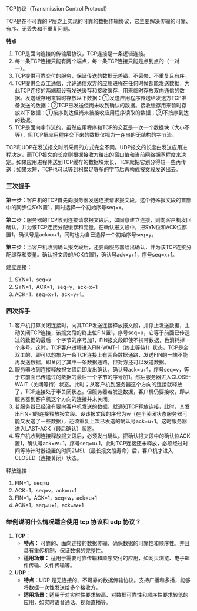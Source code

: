 TCP协议（Transmission Control Protocol）

TCP是在不可靠的IP层之上实现的可靠的数据传输协议，它主要解决传输的可靠、有序、无丢失和不重复问题。

**特点**

1. TCP是面向连接的传输层协议，TCP连接是一条逻辑连接。
2. 每一条TCP连接只能有两个端点，每一条TCP连接只能是点到点的（一对一）。
3. TCP提供可靠交付的服务，保证传送的数据无差错、不丢失、不重复且有序。
4. TCP提供全双工通信，允许通信双方的应用进程在任何时候都能发送数据，为此TCP连接的两端都设有发送缓存和接收缓存，用来临时存放双向通信的数据。发送缓存用来暂时存放以下数据：①发送应用程序传送给发送方TCP准备发送的数据：②TCP已发送但尚未收到确认的数据。接收缓存用来暂时存放以下数据：①按序到达但尚未被接收应用程序读取的数据；②不按序到达的数据。
5. TCP是面向字节流的，虽然应用程序和TCP的交互是一次一个数据块（大小不等），但TCP把应用程序交下来的数据仅视为一连串的无结构的字节流。

TCP和UDP在发送报文时所采用的方式完全不同。UDP报文的长度由发送应用进程决定，而TCP报文的长度则根据接收方给出的窗口值和当前网络拥塞程度来决定。如果应用进程传送到TCP缓存的数据块太长，TCP就把它划分得短一些再传送；如果太短，TCP也可以等到积累足够多的字节后再构成报文段发送出去。


### 三次握手

**第一步**：客户机的TCP首先向服务器发送连接请求报文段。这个特殊报文段的首部中的同步位SYN置1，同时选择一个初始序号seq=x。

**第二步**：服务器的TCP收到连接请求报文段后，如同意建立连接，则向客户机发回确认，并为该TCP连接分配缓存和变量。在确认报文段中，把SYN位和ACK位都置1，确认号是ack=x+1，同时也为自已选择一个初始序号seq=y。

**第三步**：当客户机收到确认报文段后，还要向服务器给出确认，并为该TCP连接分配缓存和变量。确认报文段的ACK位置1，确认号ack=y+1，序号seq=x+1。

建立连接：

1. SYN=1，seq=x
2. SYN=1，ACK=1，seq=y，ack=x+1
3. ACK=1，seq=x+1，ack=y+1。

### 四次挥手

1. 客户机打算关闭连接时，向其TCP发送连接释放报文段，并停止发送数据，主动关闭TCP连接，该报文段的终止位FIN置1，序号seq=u，它等于前面已传送过的数据的最后一个字节的序号加1，FIN报文段即使不携带数据，也消耗掉一个序号。这时，TCP客户进程进入FIN-WAIT-1（终止等待1）状态。TCP是全双工的，即可以想象为一条TCP连接上有两条数据通路，发送FIN的一端不能再发送数据，即关闭了其中一条数据通路，但对方还可以发送数据。
2. 服务器收到连接释放报文段后即发出确认，确认号ack=u+1，序号seq=v，等于它前面已传送过的数据的最后一个字节的序号加1。然后服务器进入CLOSE-WAIT（关闭等待）状态。此时；从客户机到服务器这个方向的连接就释放了，TCP连接处于半关闭状态。但服务器若发送数据，客户机仍要接收，即从服务器到客户机这个方向的连接并未关闭。
3. 若服务器已经没有要向客户机发送的数据，就通知TCP释放连接，此时，其发出FIN=1的连接释放报文段。设该报文段的序号为w（在半关闭状态服务器可能又发送了一些数据），还须重复上次已发送的确认号ack=u+1。这时服务器进入LAST-ACK（最后确认）状态。
4. 客户机收到连接释放报文段后，必须发出确认。把确认报文段中的确认位ACK置1，确认号ack=w+1，序号seq=u+1。此时TCP连接还未释放，必须经过时间等待计时器设置的时间2MSL（最长报文段寿命）后，客户机才进入CLOSED（连接关闭）状态。

释放连接：

1. FIN=1，seq=u
2. ACK=1，seq=v，ack=u+1
3. FIN=1，ACK=1，seq=w，ack=u+1
4. ACK=1，seq=u+1，ack=w+1

### 举例说明什么情况适合使用 tcp 协议和 udp 协议？

1. **TCP**：
    - **特点：** 可靠的、面向连接的数据传输，确保数据的可靠性和顺序性。并且具有重传机制，保证数据的完整性。
    - **适用场景：** 适用于需要可靠传输和顺序交付的应用，如网页浏览、电子邮件传输、文件传输等。
2. **UDP**：
    - **特点**：UDP 是无连接的、不可靠的数据传输协议。支持广播和多播，能够将数据一次性发送给多个接收方。
    - **适用场景**：适用于对实时性要求较高、对数据可靠性和顺序性要求较低的应用，如实时语音通话、视频直播等。

